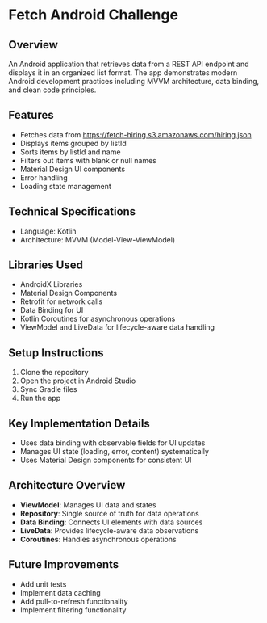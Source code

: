 # Fetch Android Challenge

## Overview
An Android application that retrieves data from a REST API endpoint and displays it in an organized list format. The app demonstrates modern Android development practices including MVVM architecture, data binding, and clean code principles.

## Features
* Fetches data from https://fetch-hiring.s3.amazonaws.com/hiring.json
* Displays items grouped by listId
* Sorts items by listId and name
* Filters out items with blank or null names
* Material Design UI components
* Error handling
* Loading state management

## Technical Specifications
* Language: Kotlin
* Architecture: MVVM (Model-View-ViewModel)

## Libraries Used
* AndroidX Libraries
* Material Design Components
* Retrofit for network calls
* Data Binding for UI
* Kotlin Coroutines for asynchronous operations
* ViewModel and LiveData for lifecycle-aware data handling

## Setup Instructions
1. Clone the repository
2. Open the project in Android Studio
3. Sync Gradle files
4. Run the app

## Key Implementation Details
* Uses data binding with observable fields for UI updates
* Manages UI state (loading, error, content) systematically
* Uses Material Design components for consistent UI

## Architecture Overview
* **ViewModel**: Manages UI data and states
* **Repository**: Single source of truth for data operations
* **Data Binding**: Connects UI elements with data sources
* **LiveData**: Provides lifecycle-aware data observations
* **Coroutines**: Handles asynchronous operations

## Future Improvements
* Add unit tests
* Implement data caching
* Add pull-to-refresh functionality
* Implement filtering functionality
